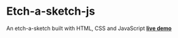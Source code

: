 # Etch-a-sketch-js
An etch-a-sketch built with HTML, CSS and JavaScript
**[live demo](https://ou-zaa.github.io/Etch-a-sketch-js/)**
